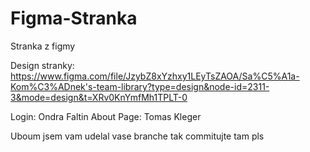 # Figma-Stranka
Stranka z figmy

Design stranky: https://www.figma.com/file/JzybZ8xYzhxy1LEyTsZAOA/Sa%C5%A1a-Kom%C3%ADnek's-team-library?type=design&node-id=2311-3&mode=design&t=XRv0KnYmfMh1TPLT-0

Login: Ondra Faltin
About Page: Tomas Kleger

Uboum jsem vam udelal vase branche tak commitujte tam pls 
